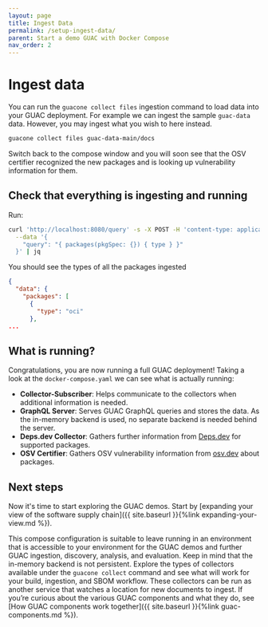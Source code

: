 ```yaml
---
layout: page
title: Ingest Data
permalink: /setup-ingest-data/
parent: Start a demo GUAC with Docker Compose
nav_order: 2
---
```


# Ingest data

You can run the `guacone collect files` ingestion command to load data into your
GUAC deployment. For example we can ingest the sample `guac-data` data. However,
you may ingest what you wish to here instead.

```bash
guacone collect files guac-data-main/docs
```

Switch back to the compose window and you will soon see that the OSV certifier
recognized the new packages and is looking up vulnerability information for
them.

## Check that everything is ingesting and running

Run:

```bash
curl 'http://localhost:8080/query' -s -X POST -H 'content-type: application/json' \
  --data '{
    "query": "{ packages(pkgSpec: {}) { type } }"
  }' | jq
```

You should see the types of all the packages ingested

```json
{
  "data": {
    "packages": [
      {
        "type": "oci"
      },
...
```

## What is running?

Congratulations, you are now running a full GUAC deployment! Taking a look at
the `docker-compose.yaml` we can see what is actually running:

- **Collector-Subscriber**: Helps communicate to the collectors when additional
  information is needed.
- **GraphQL Server**: Serves GUAC GraphQL queries and stores the data. As the
  in-memory backend is used, no separate backend is needed behind the server.
- **Deps.dev Collector**: Gathers further information from
  [Deps.dev](https://deps.dev/) for supported packages.
- **OSV Certifier**: Gathers OSV vulnerability information from
  [osv.dev](https://osv.dev/) about packages.

## Next steps

Now it's time to start exploring the GUAC demos. Start by [expanding your view
of the software supply chain]({{
site.baseurl }}{%link expanding-your-view.md %}).

This compose configuration is suitable to leave running in an environment that
is accessible to your environment for the GUAC demos and further GUAC ingestion,
discovery, analysis, and evaluation. Keep in mind that the in-memory backend is
not persistent. Explore the types of collectors available under the
`guacone collect` command and see what will work for your build, ingestion, and
SBOM workflow. These collectors can be run as another service that watches a
location for new documents to ingest. If you’re curious about the various GUAC
components and what they do, see [How GUAC components work together]({{
site.baseurl }}{%link guac-components.md %}).
